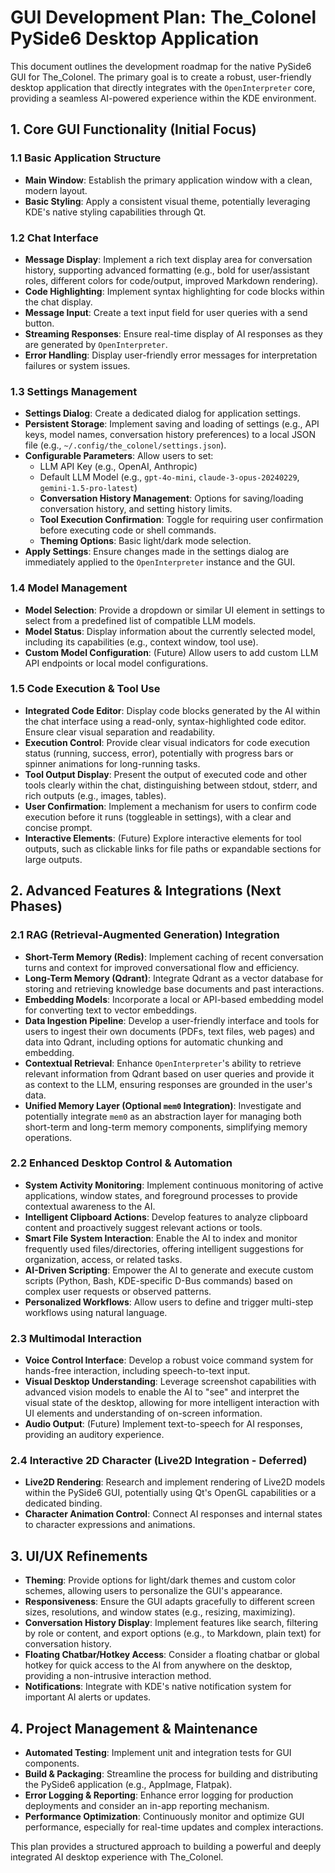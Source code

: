 # GUI Development Plan: The_Colonel PySide6 Desktop Application

This document outlines the development roadmap for the native PySide6 GUI for The_Colonel. The primary goal is to create a robust, user-friendly desktop application that directly integrates with the `OpenInterpreter` core, providing a seamless AI-powered experience within the KDE environment.

## 1. Core GUI Functionality (Initial Focus)

### 1.1 Basic Application Structure
-   **Main Window**: Establish the primary application window with a clean, modern layout.
-   **Basic Styling**: Apply a consistent visual theme, potentially leveraging KDE's native styling capabilities through Qt.

### 1.2 Chat Interface
-   **Message Display**: Implement a rich text display area for conversation history, supporting advanced formatting (e.g., bold for user/assistant roles, different colors for code/output, improved Markdown rendering).
-   **Code Highlighting**: Implement syntax highlighting for code blocks within the chat display.
-   **Message Input**: Create a text input field for user queries with a send button.
-   **Streaming Responses**: Ensure real-time display of AI responses as they are generated by `OpenInterpreter`.
-   **Error Handling**: Display user-friendly error messages for interpretation failures or system issues.

### 1.3 Settings Management
-   **Settings Dialog**: Create a dedicated dialog for application settings.
-   **Persistent Storage**: Implement saving and loading of settings (e.g., API keys, model names, conversation history preferences) to a local JSON file (e.g., `~/.config/the_colonel/settings.json`).
-   **Configurable Parameters**: Allow users to set:
    -   LLM API Key (e.g., OpenAI, Anthropic)
    -   Default LLM Model (e.g., `gpt-4o-mini`, `claude-3-opus-20240229`, `gemini-1.5-pro-latest`)
    -   **Conversation History Management**: Options for saving/loading conversation history, and setting history limits.
    -   **Tool Execution Confirmation**: Toggle for requiring user confirmation before executing code or shell commands.
    -   **Theming Options**: Basic light/dark mode selection.
-   **Apply Settings**: Ensure changes made in the settings dialog are immediately applied to the `OpenInterpreter` instance and the GUI.

### 1.4 Model Management
-   **Model Selection**: Provide a dropdown or similar UI element in settings to select from a predefined list of compatible LLM models.
-   **Model Status**: Display information about the currently selected model, including its capabilities (e.g., context window, tool use).
-   **Custom Model Configuration**: (Future) Allow users to add custom LLM API endpoints or local model configurations.

### 1.5 Code Execution & Tool Use
-   **Integrated Code Editor**: Display code blocks generated by the AI within the chat interface using a read-only, syntax-highlighted code editor. Ensure clear visual separation and readability.
-   **Execution Control**: Provide clear visual indicators for code execution status (running, success, error), potentially with progress bars or spinner animations for long-running tasks.
-   **Tool Output Display**: Present the output of executed code and other tools clearly within the chat, distinguishing between stdout, stderr, and rich outputs (e.g., images, tables).
-   **User Confirmation**: Implement a mechanism for users to confirm code execution before it runs (toggleable in settings), with a clear and concise prompt.
-   **Interactive Elements**: (Future) Explore interactive elements for tool outputs, such as clickable links for file paths or expandable sections for large outputs.

## 2. Advanced Features & Integrations (Next Phases)

### 2.1 RAG (Retrieval-Augmented Generation) Integration
-   **Short-Term Memory (Redis)**: Implement caching of recent conversation turns and context for improved conversational flow and efficiency.
-   **Long-Term Memory (Qdrant)**: Integrate Qdrant as a vector database for storing and retrieving knowledge base documents and past interactions.
-   **Embedding Models**: Incorporate a local or API-based embedding model for converting text to vector embeddings.
-   **Data Ingestion Pipeline**: Develop a user-friendly interface and tools for users to ingest their own documents (PDFs, text files, web pages) and data into Qdrant, including options for automatic chunking and embedding.
-   **Contextual Retrieval**: Enhance `OpenInterpreter`'s ability to retrieve relevant information from Qdrant based on user queries and provide it as context to the LLM, ensuring responses are grounded in the user's data.
-   **Unified Memory Layer (Optional `mem0` Integration)**: Investigate and potentially integrate `mem0` as an abstraction layer for managing both short-term and long-term memory components, simplifying memory operations.

### 2.2 Enhanced Desktop Control & Automation
-   **System Activity Monitoring**: Implement continuous monitoring of active applications, window states, and foreground processes to provide contextual awareness to the AI.
-   **Intelligent Clipboard Actions**: Develop features to analyze clipboard content and proactively suggest relevant actions or tools.
-   **Smart File System Interaction**: Enable the AI to index and monitor frequently used files/directories, offering intelligent suggestions for organization, access, or related tasks.
-   **AI-Driven Scripting**: Empower the AI to generate and execute custom scripts (Python, Bash, KDE-specific D-Bus commands) based on complex user requests or observed patterns.
-   **Personalized Workflows**: Allow users to define and trigger multi-step workflows using natural language.

### 2.3 Multimodal Interaction
-   **Voice Control Interface**: Develop a robust voice command system for hands-free interaction, including speech-to-text input.
-   **Visual Desktop Understanding**: Leverage screenshot capabilities with advanced vision models to enable the AI to "see" and interpret the visual state of the desktop, allowing for more intelligent interaction with UI elements and understanding of on-screen information.
-   **Audio Output**: (Future) Implement text-to-speech for AI responses, providing an auditory experience.

### 2.4 Interactive 2D Character (Live2D Integration - Deferred)
-   **Live2D Rendering**: Research and implement rendering of Live2D models within the PySide6 GUI, potentially using Qt's OpenGL capabilities or a dedicated binding.
-   **Character Animation Control**: Connect AI responses and internal states to character expressions and animations.

## 3. UI/UX Refinements
-   **Theming**: Provide options for light/dark themes and custom color schemes, allowing users to personalize the GUI's appearance.
-   **Responsiveness**: Ensure the GUI adapts gracefully to different screen sizes, resolutions, and window states (e.g., resizing, maximizing).
-   **Conversation History Display**: Implement features like search, filtering by role or content, and export options (e.g., to Markdown, plain text) for conversation history.
-   **Floating Chatbar/Hotkey Access**: Consider a floating chatbar or global hotkey for quick access to the AI from anywhere on the desktop, providing a non-intrusive interaction method.
-   **Notifications**: Integrate with KDE's native notification system for important AI alerts or updates.

## 4. Project Management & Maintenance
-   **Automated Testing**: Implement unit and integration tests for GUI components.
-   **Build & Packaging**: Streamline the process for building and distributing the PySide6 application (e.g., AppImage, Flatpak).
-   **Error Logging & Reporting**: Enhance error logging for production deployments and consider an in-app reporting mechanism.
-   **Performance Optimization**: Continuously monitor and optimize GUI performance, especially for real-time updates and complex interactions.

This plan provides a structured approach to building a powerful and deeply integrated AI desktop experience with The_Colonel.